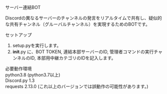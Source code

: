サーバー連結BOT

Discordの異なるサーバーのチャンネルの発言をリアルタイムで共有し、疑似的な共有チャンネル（グルーバルチャンネル）を実現するためのBOTです。

セットアップ

1. setup.pyを実行します。
2. __init__.py に、BOT TOKEN, 連結本部サーバーのID, 管理者コマンドの実行チャンネルのID, 本部用中継カテゴリのIDを記入します。

必要動作環境  
  python3.8 (python3.7以上)  
  Discord.py 1.3  
  requests 2.13.0 (これ以上のバージョンでは誤動作の可能性があります。)  

